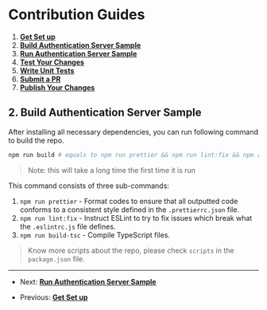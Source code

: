 # Contribution Guides

1. **[Get Set up](<./contribution-guides/1. get-set-up.md>)**
2. **[Build Authentication Server Sample](<./contribution-guides/2. build-authentication-server-sample.md>)**
3. **[Run Authentication Server Sample](<./contribution-guides/3. run-authentication-server-sample.md>)**
4. **[Test Your Changes](<./contribution-guides/4. test-your-changes.md>)**
5. **[Write Unit Tests](<./contribution-guides/5. write-unit-tests.md>)**
6. **[Submit a PR](<./contribution-guides/6. submit-a-pr.md>)**
7. **[Publish Your Changes](<./contribution-guides/7. publish-your-changes.md>)**



## 2. Build Authentication Server Sample

After installing all necessary dependencies, you can run following command to build the repo.

```bash
npm run build # equals to npm run prettier && npm run lint:fix && npm run build-tsc
```

> Note: this will take a long time the first time it is run

This command consists of three sub-commands:

1. `npm run prettier` - Format codes to ensure that all outputted code conforms to a consistent style defined in the `.prettierrc.json` file.
2. `npm run lint:fix` - Instruct ESLint to try to fix issues which break what the `.eslintrc.js` file defines.
3. `npm run build-tsc` - Compile TypeScript files.

>Know more scripts about the repo, please check `scripts` in the `package.json` file.

---

- Next: **[Run Authentication Server Sample](<./contribution-guides/3. run-authentication-server-sample.md>)**
* Previous: **[Get Set up](<./contribution-guides/1. get-set-up.md>)**

